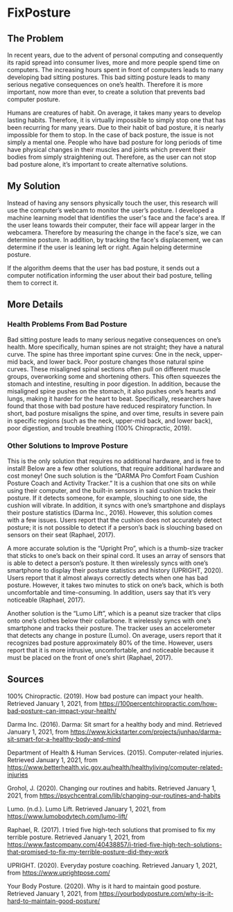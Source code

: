 # FixPosture
## The Problem
In recent years, due to the advent of personal computing and consequently its rapid spread into consumer lives, more and more people spend time on computers. The increasing hours spent in front of computers leads to many developing bad sitting postures. This bad sitting posture leads to many serious negative consequences on one’s health. Therefore it is more important, now more than ever, to create a solution that prevents bad computer posture.

Humans are creatures of habit. On average, it takes many years to develop lasting habits. Therefore, it is virtually impossible to simply stop one that has been recurring for many years. Due to their habit of bad posture, it is nearly impossible for them to stop. In the case of back posture, the issue is not simply a mental one. People who have bad posture for long periods of time have physical changes in their muscles and joints which prevent their bodies from simply straightening out. Therefore, as the user can not stop bad posture alone, it’s important to create alternative solutions. 

## My Solution
Instead of having any sensors physically touch the user, this research will use the computer’s webcam to monitor the user’s posture. I developed a machine learning model that identifies the user's face and the face's area. If the user leans towards their computer, their face will appear larger in the webcamera. Therefore by measuring the change in the face's size, we can determine posture. In addition, by tracking the face's displacement, we can determine if the user is leaning left or right. Again helping determine posture. 

If the algorithm deems that the user has bad posture, it sends out a computer notification informing the user about their bad posture, telling them to correct it. 


## More Details
### Health Problems From Bad Posture
Bad sitting posture leads to many serious negative consequences on one’s health. More specifically, human spines are not straight; they have a natural curve. The spine has three important spine curves: One in the neck, upper-mid back, and lower back. Poor posture changes those natural spine curves. These misaligned spinal sections often pull on different muscle groups, overworking some and shortening others. This often squeezes the stomach and intestine, resulting in poor digestion. In addition, because the misaligned spine pushes on the stomach, it also pushes one’s hearts and lungs, making it harder for the heart to beat. Specifically, researchers have found that those with bad posture have reduced respiratory function. In short, bad posture misaligns the spine, and over time, results in severe pain in specific regions (such as the neck, upper-mid back, and lower back), poor digestion, and trouble breathing (100% Chiropractic, 2019).

### Other Solutions to Improve Posture 
This is the only solution that requires no additional hardware, and is free to install! Below are a few other solutions, that require additional hardware and cost money!
One such solution is the “DARMA Pro Comfort Foam Cushion Posture Coach and Activity Tracker.” It is a cushion that one sits on while using their computer, and the built-in sensors in said cushion tracks their posture. If it detects someone, for example, slouching to one side, the cushion will vibrate. In addition, it syncs with one’s smartphone and displays their posture statistics (Darma Inc., 2016). However, this solution comes with a few issues. Users report that the cushion does not accurately detect posture; it is not possible to detect if a person’s back is slouching based on sensors on their seat (Raphael, 2017).

A more accurate solution is the “Upright Pro”, which is a thumb-size tracker that sticks to one’s back on their spinal cord. It uses an array of sensors that is able to detect a person’s posture. It then wirelessly syncs with one’s smartphone to display their posture statistics and history (UPRIGHT, 2020). Users report that it almost always correctly detects when one has bad posture. However, it takes two minutes to stick on one’s back, which is both uncomfortable and time-consuming. In addition, users say that it’s very noticeable (Raphael, 2017). 

Another solution is the “Lumo Lift”, which is a peanut size tracker that clips onto one’s clothes below their collarbone. It wirelessly syncs with one’s smartphone and tracks their posture. The tracker uses an accelerometer that detects any change in posture (Lumo). On average, users report that it recognizes bad posture approximately 80% of the time. However, users report that it is more intrusive, uncomfortable, and noticeable because it must be placed on the front of one’s shirt (Raphael, 2017). 

## Sources
100% Chiropractic. (2019). How bad posture can impact your health. Retrieved January 1, 2021, from https://100percentchiropractic.com/how-bad-posture-can-impact-your-health/

Darma Inc. (2016). Darma: Sit smart for a healthy body and mind. Retrieved January 1, 2021, from https://www.kickstarter.com/projects/junhao/darma-sit-smart-for-a-healthy-body-and-mind

Department of Health & Human Services. (2015). Computer-related injuries. Retrieved January 1, 2021, from https://www.betterhealth.vic.gov.au/health/healthyliving/computer-related-injuries

Grohol, J. (2020). Changing our routines and habits. Retrieved January 1, 2021, from https://psychcentral.com/lib/changing-our-routines-and-habits

Lumo. (n.d.). Lumo Lift. Retrieved January 1, 2021, from https://www.lumobodytech.com/lumo-lift/

Raphael, R. (2017). I tried five high-tech solutions that promised to fix my terrible posture. Retrieved January 1, 2021, from https://www.fastcompany.com/40438857/i-tried-five-high-tech-solutions-that-promised-to-fix-my-terrible-posture-did-they-work

UPRIGHT. (2020). Everyday posture coaching. Retrieved January 1, 2021, from https://www.uprightpose.com/

Your Body Posture. (2020). Why is it hard to maintain good posture. Retrieved January 1, 2021, from https://yourbodyposture.com/why-is-it-hard-to-maintain-good-posture/


